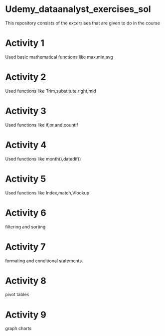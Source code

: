 # Udemy_dataanalyst_exercises_sol
This repository consists of the excersises that are given to do in the course 

# Activity 1  
Used basic mathematical functions like max,min,avg

# Activity 2  
Used functions like Trim,substitute,right,mid

# Activity 3 
Used functions like if,or,and,countif

# Activity 4 
Used functions like month(),datedif()

# Activity 5 
Used functions like Index,match,Vlookup

# Activity 6
filtering and sorting 

# Activity 7 
formating and conditional statements

# Activity 8
pivot tables 

# Activity 9
graph charts







